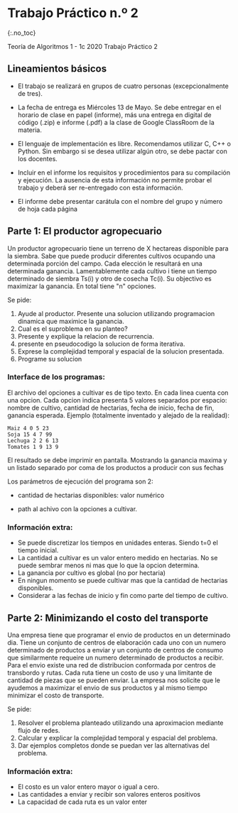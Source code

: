 Trabajo Práctico n.º 2
======================
{:.no_toc}

Teoría de Algoritmos 1 - 1c 2020
Trabajo Práctico 2

## Lineamientos básicos

- El trabajo se realizará en grupos de cuatro personas (excepcionalmente de tres).

- La fecha de entrega es Miércoles 13 de Mayo. Se debe entregar en el horario de clase en papel (informe), más una entrega en digital de código (.zip) e informe (.pdf) a la clase de Google ClassRoom de la materia.

- El lenguaje de implementación es libre. Recomendamos utilizar C, C++ o Python. Sin embargo si se desea utilizar algún otro, se debe pactar con los docentes.

- Incluir en el informe los requisitos y procedimientos para su compilación y ejecución. La ausencia de esta información no permite probar el trabajo y deberá ser re-entregado con esta información.

- El informe debe presentar carátula con el nombre del grupo y número de hoja cada página

## Parte 1: El productor agropecuario

Un productor agropecuario tiene un terreno de X hectareas disponible para la siembra. Sabe que puede producir diferentes cultivos ocupando una determinada porción del campo. Cada elección le resultará en una determinada ganancia. Lamentablemente cada cultivo i tiene un tiempo determinado de siembra  Ts(i) y otro de cosecha Tc(i). Su objectivo es maximizar la ganancia. En total tiene "n" opciones.

Se pide:

1. Ayude al productor. Presente una solucion utilizando programacion dinamica que maximice la ganancia.
1. Cual es el suproblema en su planteo?
1. Presente y explique la relacion de recurrencia.
1. presente en pseudocodigo la solucion de forma iterativa.
1. Exprese la complejidad temporal y espacial de la solucion presentada. 
1. Programe su solucion

### Interface de los programas:

El archivo del opciones a cultivar es de tipo texto. En cada linea cuenta con una opcion. Cada opcion indica presenta 5 valores separados por espacio: nombre de cultivo, cantidad de hectarias, fecha de inicio, fecha de fin, ganancia esperada.
Ejemplo (totalmente inventado y alejado de la realidad):

	Maiz 4 0 5 23
	Soja 15 4 7 99
	Lechuga 2 2 6 13
	Tomates 1 9 13 9
	

El resultado se debe imprimir en pantalla. Mostrando la ganancia maxima y un listado separado por coma de los productos a producir con sus fechas

Los parámetros de ejecución del programa son 2:

* cantidad de hectarias disponibles: valor numérico

* path al achivo con la opciones a cultivar.

### Información extra:

* Se puede discretizar los tiempos en unidades enteras. Siendo t=0 el tiempo inicial.
* La cantidad a cultivar es un valor entero medido en hectarias. No se puede sembrar menos ni mas que lo que la opcion determina.
* La ganancia por cultivo es global (no por hectaria)
* En ningun momento se puede cultivar mas que la cantidad de hectarias disponibles.
* Considerar a las fechas de inicio y fin como parte del tiempo de cultivo. 

## Parte 2: Minimizando el costo del transporte

Una empresa  tiene que programar el envio de productos en un determinado dia. Tiene un conjunto de centros de elaboración cada uno con un numero determinado de productos a enviar y un conjunto de centros de consumo que similarmente requeire un numero determinado de productos a recibir.
Para el envio existe una red de distribucion conformada por centros de transbordo y rutas. Cada ruta tiene un costo de uso y una limitante de cantidad de piezas que se pueden enviar. 
La empresa nos solicite que le ayudemos a maximizar el envio de sus productos y al mismo tiempo minimizar el costo de transporte.

Se pide:

1. Resolver el problema planteado utilizando una aproximacion mediante flujo de redes.
1. Calcular y explicar la complejidad temporal y espacial del problema.
1. Dar ejemplos completos donde se puedan ver las alternativas del problema. 

### Información extra:

* El costo es un valor entero mayor o igual a cero.
* Las cantidades a enviar y recibir son valores enteros positivos
* La capacidad de cada ruta es un  valor enter 
